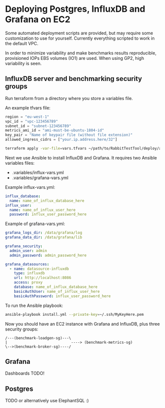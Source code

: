 # Deploying Postgres, InfluxDB and Grafana on EC2

Some automated deployment scripts are provided, but may require some customization to use for yourself. Currently everything scripted to work in the default VPC.

In order to minimize variability and make benchmarks results reproducible, provisioned IOPs EBS volumes (IO1) are used. When using GP2, high variability is seen.

## InfluxDB server and benchmarking security groups

Run terraform from a directory where you store a variables file.

An example tfvars file:

```tfvars
region = "eu-west-1"
vpc_id = "vpc-123456789"
subnet_id = "subnet-123456789"
metrics_ami_id = "ami-must-be-ubuntu-1804-id"
key_pair = "Name of keypair file (without file extension)"
allowed_ingress_cidrs = ["your.ip.address.here/32"]
```

```bash
terraform apply -var-file=vars.tfvars ~/path/to/RabbitTestTool/deploy/aws/metrics/non-vpc-based/
```

Next we use Ansible to install InfluxDB and Grafana. It requires two Ansible variables files:

- .variables/influx-vars.yml
- .variables/grafana-vars.yml

Example influx-vars.yml:

```yml
influx_database:
  name: name_of_influx_database_here
influx_user:
  name: name_of_influx_user_here
  password: influx_user_password_here
```

Example of grafana-vars.yml:

```yml
grafana_logs_dir: /data/grafana/log
grafana_data_dir: /data/grafana/lib

grafana_security:
  admin_user: admin
  admin_password: admin_password_here

grafana_datasources:
  - name: datasource-influxdb
    type: influxdb
    url: http://localhost:8086
    access: proxy
    database: name_of_influx_database_here
    basicAuthUser: name_of_influx_user_here
    basicAuthPassword: influx_user_password_here
```

To run the Ansible playbook:

```bash
ansible-playbook install.yml --private-key=~/.ssh/MyKeyHere.pem
```

Now you should have an EC2 instance with Grafana and InfluxDB, plus three security groups:

```asciiart
/---(benchmark-loadgen-sg)---\
|                             ----> (benchmark-metrics-sg)  
\-->(benchmark-broker-sg)----/
```

## Grafana

Dashboards TODO!

## Postgres

TODO or alternatively use ElephantSQL :)